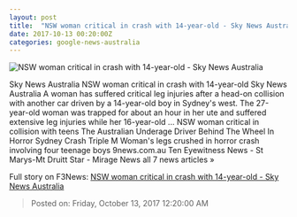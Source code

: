 ```yaml
---
layout: post
title:  "NSW woman critical in crash with 14-year-old - Sky News Australia"
date: 2017-10-13 00:20:00Z
categories: google-news-australia
---
```


![NSW woman critical in crash with 14-year-old - Sky News Australia](http://www.skynews.com.au/content/dam/skynews/news/national/nsw/2017/10/13/skynews_1719438515.jpg/_jcr_content/renditions/skynews.img.1200.1006.jpeg)

Sky News Australia NSW woman critical in crash with 14-year-old Sky News Australia A woman has suffered critical leg injuries after a head-on collision with another car driven by a 14-year-old boy in Sydney's west. The 27-year-old woman was trapped for about an hour in her ute and suffered extensive leg injuries while her 16-year-old ... NSW woman critical in collision with teens The Australian Underage Driver Behind The Wheel In Horror Sydney Crash Triple M Woman's legs crushed in horror crash involving four teenage boys 9news.com.au Ten Eyewitness News - St Marys-Mt Druitt Star - Mirage News all 7 news articles »


Full story on F3News: [NSW woman critical in crash with 14-year-old - Sky News Australia](http://www.f3nws.com/n/nbfHJD)

> Posted on: Friday, October 13, 2017 12:20:00 AM
